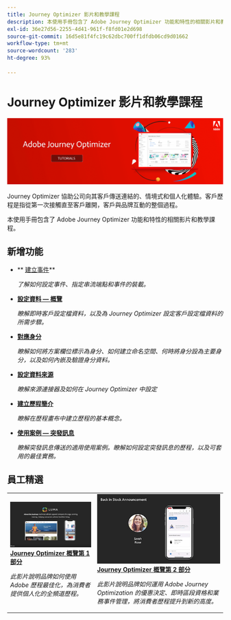 ```yaml
---
title: Journey Optimizer 影片和教學課程
description: 本使用手冊包含了 Adobe Journey Optimizer 功能和特性的相關影片和教學課程。
exl-id: 36e27d56-2255-4d41-961f-f8fd01e2d698
source-git-commit: 16d5e81f4fc19c62dbc700ff1dfdb06cd9d01662
workflow-type: tm+mt
source-wordcount: '283'
ht-degree: 93%

---
```



# Journey Optimizer 影片和教學課程

![](./assets/ajo-banner.png)

Journey Optimizer 協助公司向其客戶傳送連結的、情境式和個人化體驗。客戶歷程是指從第一次接觸直至客戶離開，客戶與品牌互動的整個過程。 

本使用手冊包含了 Adobe Journey Optimizer 功能和特性的相關影片和教學課程。

## 新增功能

* ** [建立事件](/help/set-up-journeys/create-events.md)**

   *了解如何設定事件、指定串流端點和事件的裝載。*

* **[設定資料 — 概覽](/help/set-up-data/set-up-data-overview.md)**

   *瞭解即時客戶設定檔資料，以及為 Journey Optimizer 設定客戶設定檔資料的所需步驟。*

* **[對應身分](/help/set-up-data/map-identities.md)**

   *瞭解如何將方案欄位標示為身分、如何建立命名空間、何時將身分設為主要身分，以及如何內嵌及驗證身分資料。*

* **[設定資料來源](/help/set-up-data/configure-data-sources.md)**

   *瞭解來源連接器及如何在 Journey Optimizer 中設定*

* **[建立歷程簡介](/help/create-journeys/introduction-to-building-a-journey.md)**

   *瞭解在歷程畫布中建立歷程的基本概念。*

* **[使用案例 — 突發訊息](/help/create-journeys/use-case-read-burst-message.md)**

   *瞭解突發訊息傳送的適用使用案例。瞭解如何設定突發訊息的歷程，以及可套用的最佳實務。*

## 員工精選

<table>
<tr>
  <td>
    <a href="./introduction/journey-optimizer-overview-part-1.md">
      <img alt="Journey Optimizer 概覽第 1 部分 - 傳送全頻道歷程（影片）" src="./assets/334174.jpg"/>
    </a>
    <div>
      <a href="./introduction/journey-optimizer-overview-part-1.md">
    <strong>Journey Optimizer 概覽第 1 部分  </strong>
    </a>
    </div>
    <p>
    <em>此影片說明品牌如何使用 Adobe 歷程最佳化，為消費者提供個人化的全頻道歷程。</em>
    <p>
  </td>
    <td>
    <a href="./introduction/journey-optimizer-overview-part-2.md">
      <img alt="Journey Optimizer 概覽第 2 部分 - 傳送全頻道歷程（影片）" src="./assets/334175.jpg"/>
    </a>
    <div>
      <a href="./introduction/journey-optimizer-overview-part-2.md">
    <strong>Journey Optimizer 概覽第 2 部分  </strong>
    </a>
    </div>
    <p>
    <em>此影片說明品牌如何運用 Adobe Journey Optimization 的優惠決定、即時區段資格和業務事件管理，將消費者歷程提升到新的高度。</em>
    <p>
  </td>
</table>




